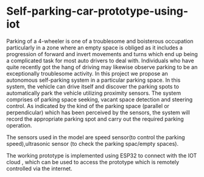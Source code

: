 # Self-parking-car-prototype-using-iot
Parking of a 4-wheeler is one of a troublesome and boisterous occupation particularly in a zone where an empty space is obliged as it includes a progression of forward and invert movements and turns which end up being a complicated task for most auto drivers to deal with. Individuals who have quite recently got the hang of driving may likewise observe parking to be an exceptionally troublesome activity. In this project we propose an autonomous self-parking system in a particular parking space. In this system, the vehicle can drive itself and discover the parking spots to automatically park the vehicle utilizing proximity sensors. The system comprises of parking space seeking, vacant space detection and steering control. As indicated by the kind of the parking space (parallel or perpendicular) which has been perceived by the sensors, the system will record the appropriate parking spot and carry out the required parking operation. 

The sensors used in the model are speed sensor(to control the parking speed),ultrasonic sensor (to check the parking spac/empty spaces).

The working prototype is implemented  using ESP32 to connect  with the IOT cloud , which can be used to access the prototype which is remotely controlled via the internet.

